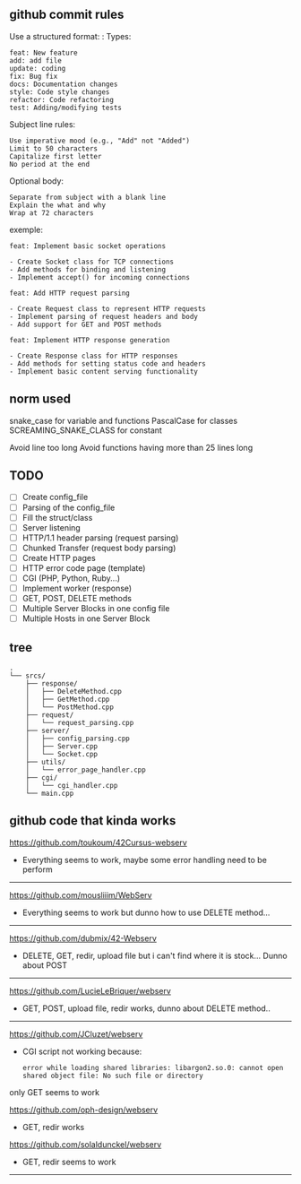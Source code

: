 ## github commit rules

Use a structured format:
<type>: <subject>
Types:

    feat: New feature
    add: add file
    update: coding
    fix: Bug fix
    docs: Documentation changes
    style: Code style changes
    refactor: Code refactoring
    test: Adding/modifying tests

Subject line rules:

    Use imperative mood (e.g., "Add" not "Added")
    Limit to 50 characters
    Capitalize first letter
    No period at the end

Optional body:

    Separate from subject with a blank line
    Explain the what and why
    Wrap at 72 characters

exemple:
```
feat: Implement basic socket operations

- Create Socket class for TCP connections
- Add methods for binding and listening
- Implement accept() for incoming connections
```

```
feat: Add HTTP request parsing

- Create Request class to represent HTTP requests
- Implement parsing of request headers and body
- Add support for GET and POST methods
```

```
feat: Implement HTTP response generation

- Create Response class for HTTP responses
- Add methods for setting status code and headers
- Implement basic content serving functionality

```

## norm used
snake_case for variable and functions
PascalCase for classes
SCREAMING_SNAKE_CLASS for constant

Avoid line too long
Avoid functions having more than 25 lines long

## TODO

- [ ] Create config_file
- [ ] Parsing of the config_file
- [ ] Fill the struct/class
- [ ] Server listening
- [ ] HTTP/1.1 header parsing (request parsing)
- [ ] Chunked Transfer (request body parsing)
- [ ] Create HTTP pages
- [ ] HTTP error code page (template)
- [ ] CGI (PHP, Python, Ruby...)
- [ ] Implement worker (response)
- [ ] GET, POST, DELETE methods
- [ ] Multiple Server Blocks in one config file
- [ ] Multiple Hosts in one Server Block

## tree
```
.
└── srcs/
    ├── response/
    │   ├── DeleteMethod.cpp
    │   ├── GetMethod.cpp
    │   └── PostMethod.cpp
    ├── request/
    │   └── request_parsing.cpp
    ├── server/
    │   ├── config_parsing.cpp
    │   ├── Server.cpp
    │   └── Socket.cpp
    ├── utils/
    │   └── error_page_handler.cpp
    ├── cgi/
    │   └── cgi_handler.cpp
    └── main.cpp
```

## github code that kinda works

https://github.com/toukoum/42Cursus-webserv

- Everything seems to work, maybe some error handling need to be perform

---

https://github.com/mousliiim/WebServ

- Everything seems to work but dunno how to use DELETE method...

---

https://github.com/dubmix/42-Webserv

- DELETE, GET, redir, upload file but i can't find where it is stock... Dunno about POST

---

https://github.com/LucieLeBriquer/webserv

- GET, POST, upload file, redir works, dunno about DELETE method..

---

https://github.com/JCluzet/webserv

- CGI script not working
    because:

  `error while loading shared libraries: libargon2.so.0: cannot open shared object file: No such file or directory`

only GET seems to work

https://github.com/oph-design/webserv

- GET, redir works

https://github.com/solaldunckel/webserv

- GET, redir seems to work

---

